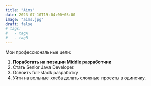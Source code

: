 ```yaml
---
title: "Aims"
date: 2023-07-10T19:04:00+03:00
image: "aims.jpg"
draft: false
# tags:
#   - tagA
#   - tagB
---
```


Мои профессиональные цели:

1. **Поработать на позиции Middle разработчик**
2. Стать Senior Java Developer.
3. Освоить full-stack разработку
4. Уйти на вольные хлеба делать сложные проекты в одиночку.

